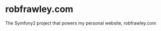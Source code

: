 robfrawley.com
==============

The Symfony2 project that powers my personal website, robfrawley.com
